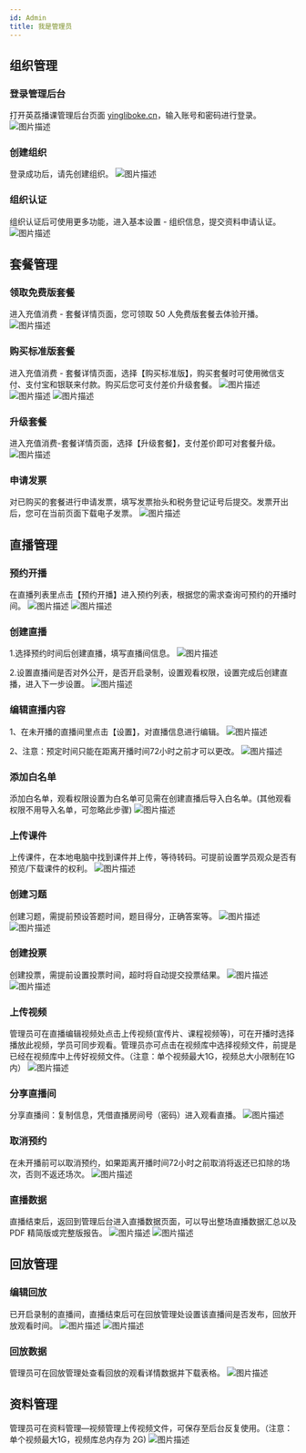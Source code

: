 ```yaml
---
id: Admin
title: 我是管理员
---
```


## **组织管理**
### **登录管理后台**
打开英荔播课管理后台页面  [yingliboke.cn](https://www.yingliboke.cn)，输入账号和密码进行登录。
![图片描述](/tfl/pictures/202003/tapd_51979952_1583215380_11.png)


### **创建组织**
登录成功后，请先创建组织。
![图片描述](/tfl/captures/2020-02/tapd_51979952_base64_1582623692_82.png)


### **组织认证**
组织认证后可使用更多功能，进入基本设置 - 组织信息，提交资料申请认证。
![图片描述](/tfl/pictures/202003/tapd_51979952_1583217138_73.png)


## **套餐管理**
### **领取免费版套餐**
进入充值消费 - 套餐详情页面，您可领取 50 人免费版套餐去体验开播。
![图片描述](/tfl/pictures/202003/tapd_51979952_1583228979_59.png)



### **购买标准版套餐**
进入充值消费 - 套餐详情页面，选择【购买标准版】，购买套餐时可使用微信支付、支付宝和银联来付款。购买后您可支付差价升级套餐。
![图片描述](/tfl/pictures/202003/tapd_51979952_1583229009_21.png)
![图片描述](/tfl/pictures/202003/tapd_51979952_1583215545_41.png)
![图片描述](/tfl/pictures/202003/tapd_51979952_1583215554_85.png)


### **升级套餐**
进入充值消费-套餐详情页面，选择【升级套餐】，支付差价即可对套餐升级。
![图片描述](/tfl/pictures/202003/tapd_51979952_1583215613_5.png)


### **申请发票**
对已购买的套餐进行申请发票，填写发票抬头和税务登记证号后提交。发票开出后，您可在当前页面下载电子发票。
![图片描述](/tfl/pictures/202003/tapd_51979952_1583215672_15.png)


## **直播管理**
### **预约开播**
在直播列表里点击【预约开播】进入预约列表，根据您的需求查询可预约的开播时间。
![图片描述](/tfl/pictures/202003/tapd_51979952_1583228636_4.png)
![图片描述](/tfl/pictures/202003/tapd_51979952_1583228645_94.png)



### **创建直播**
1.选择预约时间后创建直播，填写直播间信息。
![图片描述](/tfl/pictures/202003/tapd_51979952_1583228660_47.png)


2.设置直播间是否对外公开，是否开启录制，设置观看权限，设置完成后创建直播，进入下一步设置。
![图片描述](/tfl/pictures/202003/tapd_51979952_1583228674_42.png)


### **编辑直播内容**
1、在未开播的直播间里点击【设置】，对直播信息进行编辑。
![图片描述](/tfl/pictures/202003/tapd_51979952_1583228694_90.png)


2、注意：预定时间只能在距离开播时间72小时之前才可以更改。
![图片描述](/tfl/pictures/202003/tapd_51979952_1583228705_70.png)


 
### **添加白名单**
添加白名单，观看权限设置为白名单可见需在创建直播后导入白名单。(其他观看权限不用导入名单，可忽略此步骤)
![图片描述](/tfl/pictures/202003/tapd_51979952_1583228722_91.png)



### **上传课件**
上传课件，在本地电脑中找到课件并上传，等待转码。可提前设置学员观众是否有预览/下载课件的权利。
![图片描述](/tfl/pictures/202003/tapd_51979952_1583228734_38.png)



### **创建习题**
 创建习题，需提前预设答题时间，题目得分，正确答案等。
![图片描述](/tfl/pictures/202003/tapd_51979952_1583227324_82.png)
![图片描述](/tfl/pictures/202003/tapd_51979952_1583227331_88.png)



### **创建投票**
创建投票，需提前设置投票时间，超时将自动提交投票结果。
![图片描述](/tfl/pictures/202003/tapd_51979952_1583227349_16.png)
![图片描述](/tfl/pictures/202003/tapd_51979952_1583227356_5.png)



### **上传视频**
管理员可在直播编辑视频处点击上传视频(宣传片、课程视频等)，可在开播时选择播放此视频，学员可同步观看。管理员亦可点击在视频库中选择视频文件，前提是已经在视频库中上传好视频文件。（注意：单个视频最大1G，视频总大小限制在1G内）
![图片描述](/tfl/pictures/202003/tapd_51979952_1583227373_99.png)



### **分享直播间**
分享直播间：复制信息，凭借直播房间号（密码）进入观看直播。
![图片描述](/tfl/pictures/202003/tapd_51979952_1583227392_34.png)



### **取消预约**
在未开播前可以取消预约，如果距离开播时间72小时之前取消将返还已扣除的场次，否则不返还场次。
![图片描述](/tfl/pictures/202003/tapd_51979952_1583227464_58.png)



### **直播数据**
直播结束后，返回到管理后台进入直播数据页面，可以导出整场直播数据汇总以及 PDF 精简版或完整版报告。
![图片描述](/tfl/pictures/202003/tapd_51979952_1583227490_88.png)
![图片描述](/tfl/pictures/202003/tapd_51979952_1583227510_59.png)



## **回放管理**
### **编辑回放**
已开启录制的直播间，直播结束后可在回放管理处设置该直播间是否发布，回放开放观看时间。
![图片描述](/tfl/pictures/202003/tapd_51979952_1583227529_78.png)
![图片描述](/tfl/pictures/202003/tapd_51979952_1583227535_57.png)


### **回放数据**
管理员可在回放管理处查看回放的观看详情数据并下载表格。
![图片描述](/tfl/pictures/202003/tapd_51979952_1583227550_7.png)



## **资料管理**
管理员可在资料管理—视频管理上传视频文件，可保存至后台反复使用。（注意：单个视频最大1G，视频库总内存为 2G)
![图片描述](/tfl/pictures/202003/tapd_51979952_1583227565_35.png)
